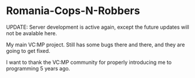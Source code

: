 # Romania-Cops-N-Robbers

UPDATE: Server development is active again, except the future updates will not be avalable here.

My main VC:MP project. Still has some bugs there and there, and they are going to get fixed.

I want to thank the VC:MP community for properly introducing me to programming 5 years 
ago.
